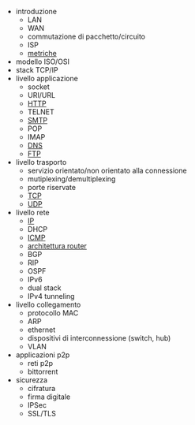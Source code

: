 - introduzione
    - LAN
    - WAN
    - commutazione di pacchetto/circuito
    - ISP
    - [metriche](metriche.md)
- modello ISO/OSI
- stack TCP/IP
- livello applicazione
    - socket
    - URI/URL
    - [HTTP](HTTP.md)
    - TELNET
    - [SMTP](SMTP.md)
    - POP
    - IMAP
    - [DNS](DNS.md)
    - [FTP](FTP.md)
- livello trasporto
    - servizio orientato/non orientato alla connessione
    - mutiplexing/demultiplexing
    - porte riservate
    - [TCP](TCP.md)
    - [UDP](UDP.md)
- livello rete
    - [IP](IP.md)
    - DHCP
    - [ICMP](ICMP.md)
    - [architettura router](router.md)
    - BGP
    - RIP
    - OSPF
    - IPv6
    - dual stack
    - IPv4 tunneling
- livello collegamento
    - protocollo MAC
    - ARP
    - ethernet
    - dispositivi di interconnessione (switch, hub)
    - VLAN
- applicazioni p2p
    - reti p2p
    - bittorrent
- sicurezza
    - cifratura
    - firma digitale
    - IPSec
    - SSL/TLS
